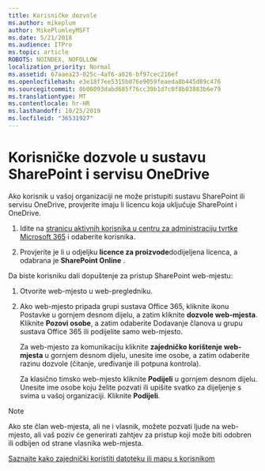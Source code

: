 ```yaml
---
title: Korisničke dozvole
ms.author: mikeplum
author: MikePlumleyMSFT
ms.date: 5/21/2018
ms.audience: ITPro
ms.topic: article
ROBOTS: NOINDEX, NOFOLLOW
localization_priority: Normal
ms.assetid: 67aaea23-025c-4af6-a826-bf97cec216ef
ms.openlocfilehash: e3e18f7ee5315b076e9059feaeda8b445d89c476
ms.sourcegitcommit: 0b06093dabd685f76cc39b1d7c0f8b03883b6e79
ms.translationtype: MT
ms.contentlocale: hr-HR
ms.lasthandoff: 10/25/2019
ms.locfileid: "36531927"
---
```

# <a name="user-permissions-in-sharepoint-and-onedrive"></a>Korisničke dozvole u sustavu SharePoint i servisu OneDrive

Ako korisnik u vašoj organizaciji ne može pristupiti sustavu SharePoint ili servisu OneDrive, provjerite imaju li licencu koja uključuje SharePoint i OneDrive. 
  
1. Idite na [stranicu aktivnih korisnika u centru za administraciju tvrtke Microsoft 365](https://portal.office.com/adminportal/home#/users) i odaberite korisnika. 
    
2. Provjerite je li u odjeljku **licence za proizvode**dodijeljena licenca, a odabrana je **SharePoint Online** . 
    
 Da biste korisniku dali dopuštenje za pristup SharePoint web-mjestu: 
  
1. Otvorite web-mjesto u web-pregledniku.
    
2. Ako web-mjesto pripada grupi sustava Office 365, kliknite ikonu Postavke u gornjem desnom dijelu, a zatim kliknite **dozvole web-mjesta**. Kliknite **Pozovi osobe**, a zatim odaberite Dodavanje članova u grupu sustava Office 365 ili podijelite samo web-mjesto. 
    
    Za web-mjesto za komunikaciju kliknite **zajedničko korištenje web-mjesta** u gornjem desnom dijelu, unesite ime osobe, a zatim odaberite razinu dozvole (čitanje, uređivanje ili potpuna kontrola). 
    
    Za klasično timsko web-mjesto kliknite **Podijeli** u gornjem desnom dijelu. Unesite ime osobe koju želite pozvati ili upišite svatko za dijeljenje s svima u vašoj organizaciji. Kliknite **Podijeli**.
    
> [!NOTE]
> Ako ste član web-mjesta, ali ne i vlasnik, možete pozvati ljude na web-mjesto, ali vaš poziv će generirati zahtjev za pristup koji može biti odobren ili odbijen od strane vlasnika web-mjesta. 
  
[Saznajte kako zajednički koristiti datoteku ili mapu s korisnikom](https://go.microsoft.com/fwlink/?linkid=533408)
  

